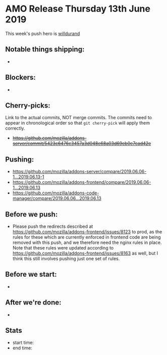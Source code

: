 # AMO Release Thursday 13th June 2019

This week's push hero is [willdurand](https://github.com/willdurand)

## Notable things shipping:

*

## Blockers:

*

## Cherry-picks:

Link to the actual commits, NOT merge commits. The commits need to appear
in chronological order so that `git cherry-pick` will apply them correctly.

* ~~https://github.com/mozilla/addons-server/commit/5423c6476c3457a3d048e68a03d69eb0e7cad42e~~

## Pushing:

- https://github.com/mozilla/addons-server/compare/2019.06.06-1...2019.06.13-1
- https://github.com/mozilla/addons-frontend/compare/2019.06.06-1...2019.06.13
- https://github.com/mozilla/addons-code-manager/compare/2019.06.06...2019.06.13

## Before we push:

* Please push the redirects described at https://github.com/mozilla/addons-frontend/issues/8123 to prod, as the rules for these which are currently enforced in frontend code are being removed with this push, and we therefore need the nginx rules in place. Note that these rules were updated according to https://github.com/mozilla/addons-frontend/issues/8163 as well, but I think this still involves pushing just one set of rules.

## Before we start:

*

## After we're done:

* 

## Stats

- start time:
- end time:
